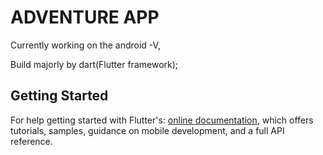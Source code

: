 # ADVENTURE APP

Currently working on the android -V,

Build majorly by dart(Flutter framework);

## Getting Started

For help getting started with Flutter's:
[online documentation](https://flutter.dev/docs), which offers tutorials,
samples, guidance on mobile development, and a full API reference.


